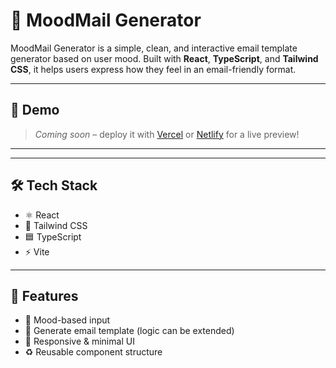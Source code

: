# 💌 MoodMail Generator

MoodMail Generator is a simple, clean, and interactive email template generator based on user mood. Built with **React**, **TypeScript**, and **Tailwind CSS**, it helps users express how they feel in an email-friendly format.

---

## 🚀 Demo

> _Coming soon_ – deploy it with [Vercel](https://vercel.com/) or [Netlify](https://netlify.com/) for a live preview!

---


---

## 🛠️ Tech Stack

- ⚛️ React
- 💨 Tailwind CSS
- 🟦 TypeScript
- ⚡ Vite

---

## 🔧 Features

- 💬 Mood-based input
- 📩 Generate email template (logic can be extended)
- 🎨 Responsive & minimal UI
- ♻️ Reusable component structure



